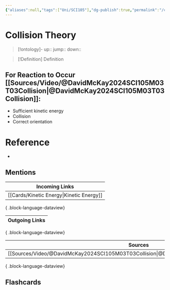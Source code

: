 ```yaml
---
{"aliases":null,"tags":["Uni/SCI105"],"dg-publish":true,"permalink":"/cards/collision-theory/","dgPassFrontmatter":true}
---
```


# Collision Theory

> [!ontology]-
> up:: 
> jump:: 
> down:: 

> [!Definition] Definition
> 

## For Reaction to Occur [[Sources/Video/@DavidMcKay2024SCI105M03T03Collision\|@DavidMcKay2024SCI105M03T03Collision]]:

- Sufficient kinetic energy 
- Collision
- Correct orientation

# Reference
- 

## Mentions
| Incoming Links                              |
| ------------------------------------------- |
| [[Cards/Kinetic Energy\|Kinetic Energy]] |

{ .block-language-dataview}

| Outgoing Links |
| -------------- |

{ .block-language-dataview}

| Sources                                                                                         |
| ----------------------------------------------------------------------------------------------- |
| [[Sources/Video/@DavidMcKay2024SCI105M03T03Collision\|@DavidMcKay2024SCI105M03T03Collision]] |

{ .block-language-dataview}

## Flashcards 
